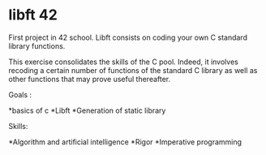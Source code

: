 # libft 42
 First project in 42 school. Libft consists on coding your own C standard library functions.
 
 This exercise consolidates the skills of the C pool. Indeed, it involves recoding a certain number of functions of the standard C library as well as other functions that may prove useful thereafter.

Goals :

  *basics of c
  *Libft
  *Generation of static library

Skills:

  *Algorithm and artificial intelligence
  *Rigor
  *Imperative programming
